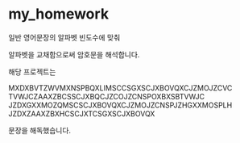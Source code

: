 # my_homework

일반 영어문장의 알파벳 빈도수에 맞춰 

알파벳을 교채함으로써 암호문을 해석합니다. 

해당 프로젝트는 

MXDXBVTZWVMXNSPBQXLIMSCCSGXSCJXBOVQXCJZMOJZCVC
TVWJCZAAXZBCSSCJXBQCJZCOJZCNSPOXBXSBTVWJC
JZDXGXXMOZQMSCSCJXBOVQXCJZMOJZCNSPJZHGXXMOSPLH
JZDXZAAXZBXHCSCJXTCSGXSCJXBOVQX

문장을 해독했습니다. 
